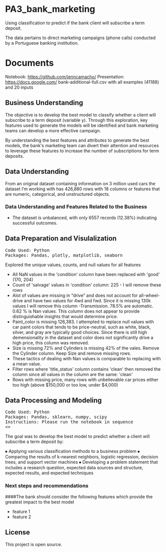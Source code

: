 # PA3_bank_marketing
Using classification to predict if the bank client will subscribe a term deposit. 

The data pertains to direct marketing campaigns (phone calls) conducted by a Portuguese banking institution.

# Documents
Notebook: https://github.com/jenncamacho/
Presentation: https://docs.google.com/
bank-additional-full.csv with all examples (41188) and 20 inputs

## Business Understanding 
 The objective is to develop the best model to classify whether a client will subscribe to a term deposit (variable y). Through this exploration, key features used to generate the models will be identified and bank marketing teams can develop a more effective campaign. 

By understanding the best features and attributes to generate the best models, the bank's marketing team can divert their attention and resources to leverage these features to increase the number of subscriptions for term deposits.

## Data Understanding
From an original dataset containing information on 3 million used cars the dataset I’m working with has 426,880 rows with 18 columns or features that are numeric, categorical, and unstructured objects.
### Data Understanding and Features Related to the Business

- The dataset is unbalanced, with only 6557 records (12.38%) indicating successful outcomes.
## Data Preparation and Visulalization
<pre>
Code Used: Python
Packages: Pandas, plotly, matplotlib, seaborn
</pre>

Explored the unique values, counts, and null values for all features
- All NaN values in the 'condition' column have been replaced with 'good'  (170, 204)
- Count of 'salvage' values in 'condition' column: 225 - I will remove these rows
- Alot of values are missing in “drive” and does not account for all-wheel-drive and have two values for 4wd and fwd.  Since it is missing 130k values I will remove this column
-Transmission.  78.5% are automatic.  0.62 % is Nan values.  This column does not appear to provide distinguishable insights that would determine price. 
- Paint_color is missing 126,383.  I attempted to replace null values with car paint colors that tends to be price-neutral, such as white, black, silver, and gray are typically good choices. Since there is still high demensionality in the dataset and color does not significantly drive a high price, this column was removed. 
- Size is missing 72% and Cylinders is missing 42% of the vales.  Remove the Cylinder column.  Keep Size and remove missing rows.
- These tactics of dealing with Nan values is comparable to replacing with a mean value. 
- Filter rows where 'title_status' column contains 'clean' then removed the column since all values in the column are the same: 'clean'
- Rows with missing price, many rows with unbelievable car prices either too high (above $150,000 or too low, under $4,000)

## Data Processing and Modeling
<pre>
Code Used: Python
Packages: Pandas, sklearn, numpy, scipy
Instructions: Please run the notebook in sequence
<<Notebook link>>
</pre>

The goal was to develop the best model to predict whether a client will subscribe a term deposit by: 

⦁	Applying various classification methods to a business problem
⦁	Comparing the results of k-nearest neighbors, logistic regression, decision trees, and support vector machines
⦁	Developing a problem statement that includes a research question, expected data sources and structure, expected results, and expected techniques


### Next steps and recommendations

####The bank should consider the following features which provide the greatest impact to the best model

- feature 1 
- feature 2




## License
This project is open source.


